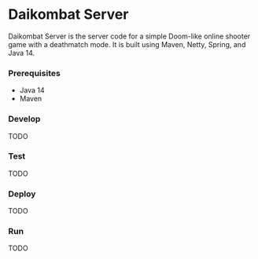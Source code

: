 # Daikombat Server

Daikombat Server is the server code for a simple Doom-like online shooter game with a deathmatch mode. It is built using Maven, Netty, Spring, and Java 14.

### Prerequisites

- Java 14
- Maven

### Develop
TODO 
### Test
TODO
### Deploy
TODO
### Run
TODO
